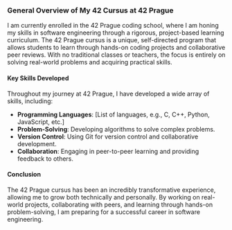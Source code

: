 ### General Overview of My 42 Cursus at 42 Prague

I am currently enrolled in the 42 Prague coding school, where I am honing my skills in software engineering through a rigorous, project-based learning curriculum. The 42 Prague cursus is a unique, self-directed program that allows students to learn through hands-on coding projects and collaborative peer reviews. With no traditional classes or teachers, the focus is entirely on solving real-world problems and acquiring practical skills.

#### Key Skills Developed
Throughout my journey at 42 Prague, I have developed a wide array of skills, including:
- **Programming Languages**: [List of languages, e.g., C, C++, Python, JavaScript, etc.]
- **Problem-Solving**: Developing algorithms to solve complex problems.
- **Version Control**: Using Git for version control and collaborative development.
- **Collaboration**: Engaging in peer-to-peer learning and providing feedback to others.

#### Conclusion
The 42 Prague cursus has been an incredibly transformative experience, allowing me to grow both technically and personally. By working on real-world projects, collaborating with peers, and learning through hands-on problem-solving, I am preparing for a successful career in software engineering.
